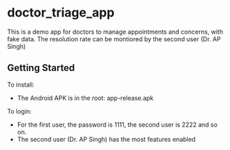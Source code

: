 # doctor_triage_app

This is a demo app for doctors to manage appointments and concerns, with fake data. The resolution rate can be montiored by the second user (Dr. AP Singh)

## Getting Started

To install:
- The Android APK is in the root: app-release.apk

To login:
- For the first user, the password is 1111, the second user is 2222 and so on.
- The second user (Dr. AP Singh) has the most features enabled
